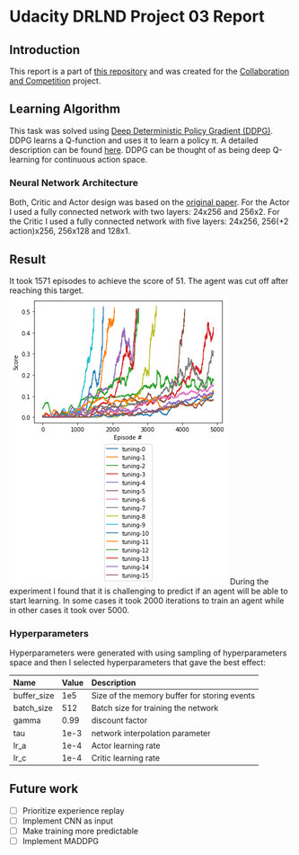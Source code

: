 # Udacity DRLND Project 03 Report

## Introduction

This report is a part of [this repository](https://github.com/rwiatr/deep-reinforcement-learning) and was created for 
the [Collaboration and Competition](https://github.com/rwiatr/deep-reinforcement-learning/blob/master/collaboration_and_competition/README.md) project.

## Learning Algorithm

This task was solved using [Deep Deterministic Policy Gradient (DDPG)](https://arxiv.org/abs/1509.02971).
DDPG learns a Q-function and uses it to learn a policy &pi;. 
A detailed description can be found [here](https://spinningup.openai.com/en/latest/algorithms/ddpg.html).
DDPG can be thought of as being deep Q-learning for continuous action space.

### Neural Network Architecture
Both, Critic and Actor design was based on the [original paper](https://arxiv.org/abs/1509.02971).
For the Actor I used a fully connected network with two layers: 24x256 and 256x2. 
For the Critic I used a fully connected network with five layers: 24x256, 256(+2 action)x256, 256x128 and 128x1.
## Result
It took 1571 episodes to achieve the score of 51. The agent was cut off after reaching this target.
![](result.png)
During the experiment I found that it is challenging to predict if an agent will be able to start learning.
In some cases it took 2000 iterations to train an agent while in other cases it took over 5000.
### Hyperparameters
Hyperparameters were generated with using sampling of hyperparameters space and
then I selected hyperparameters that gave the best effect:

| Name | Value | Description |
|:-------------|:-------------|:-----|
| buffer_size | 1e5 | Size of the memory buffer for storing events |
| batch_size | 512 | Batch size for training the network  |
| gamma | 0.99 | discount factor |
| tau | 1e-3 | network interpolation parameter |
| lr_a | 1e-4 | Actor learning rate |
| lr_c | 1e-4 | Critic learning rate |

## Future work
 - [ ] Prioritize experience replay
 - [ ] Implement CNN as input
 - [ ] Make training more predictable
 - [ ] Implement MADDPG